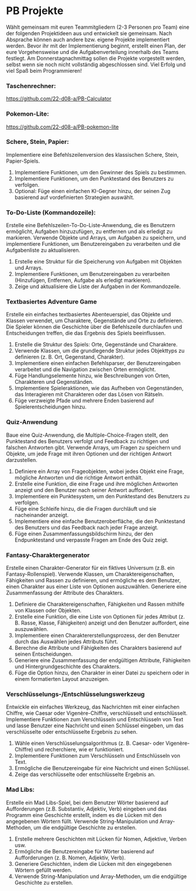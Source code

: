 # PB Projekte
Wählt gemeinsam mit euren Teammitgliedern (2-3 Personen pro Team) eine der folgenden Projektideen aus und entwickelt sie gemeinsam. Nach Absprache können auch andere bzw. eigene Projekte implementiert werden. Bevor ihr mit der Implementierung beginnt, erstellt einen Plan, der eure Vorgehensweise und die Aufgabenverteilung innerhalb des Teams festlegt. Am Donnerstagnachmittag sollen die Projekte vorgestellt werden, selbst wenn sie noch nicht vollständig abgeschlossen sind. Viel Erfolg und viel Spaß beim Programmieren!

### Taschenrechner:
https://github.com/22-d08-a/PB-Calculator

### Pokemon-Lite:
https://github.com/22-d08-a/PB-pokemon-lite

### Schere, Stein, Papier:
Implementiere eine Befehlszeilenversion des klassischen Schere, Stein, Papier-Spiels.
1. Implementiere Funktionen, um den Gewinner des Spiels zu bestimmen.
2. Implementiere Funktionen, um den Punktestand des Benutzers zu verfolgen.
3. Optional: Füge einen einfachen KI-Gegner hinzu, der seinen Zug basierend auf vordefinierten Strategien auswählt.

### To-Do-Liste (Kommandozeile):
 Erstelle eine Befehlszeilen-To-Do-Liste-Anwendung, die es Benutzern ermöglicht, Aufgaben hinzuzufügen, zu entfernen und als erledigt zu markieren. Verwende Objekte und Arrays, um Aufgaben zu speichern, und implementiere Funktionen, um Benutzereingaben zu verarbeiten und die Aufgabenliste zu aktualisieren.
1. Erstelle eine Struktur für die Speicherung von Aufgaben mit Objekten und Arrays.
2. Implementiere Funktionen, um Benutzereingaben zu verarbeiten (Hinzufügen, Entfernen, Aufgabe als erledigt markieren).
3. Zeige und aktualisiere die Liste der Aufgaben in der Kommandozeile.

### Textbasiertes Adventure Game
Erstelle ein einfaches textbasiertes Abenteuerspiel, das Objekte und Klassen verwendet, um Charaktere, Gegenstände und Orte zu definieren. Die Spieler können die Geschichte über die Befehlszeile durchlaufen und Entscheidungen treffen, die das Ergebnis des Spiels beeinflussen.

  1. Erstelle die Struktur des Spiels: Orte, Gegenstände und Charaktere.
   2. Verwende Klassen, um die grundlegende Struktur jedes Objekttyps zu definieren (z. B. Ort, Gegenstand, Charakter).
   3. Implementiere einen einfachen Befehlsparser, der Benutzereingaben verarbeitet und die Navigation zwischen Orten ermöglicht.
   4. Füge Handlungselemente hinzu, wie Beschreibungen von Orten, Charakteren und Gegenständen.
   5. Implementiere Spieleraktionen, wie das Aufheben von Gegenständen, das Interagieren mit Charakteren oder das Lösen von Rätseln.
   6. Füge verzweigte Pfade und mehrere Enden basierend auf Spielerentscheidungen hinzu.

### Quiz-Anwendung
 Baue eine Quiz-Anwendung, die Multiple-Choice-Fragen stellt, den Punktestand des Benutzers verfolgt und Feedback zu richtigen und falschen Antworten gibt. Verwende Arrays, um Fragen zu speichern und Objekte, um jede Frage mit ihren Optionen und der richtigen Antwort darzustellen.

   1. Definiere ein Array von Frageobjekten, wobei jedes Objekt eine Frage, mögliche Antworten und die richtige Antwort enthält.
   2. Erstelle eine Funktion, die eine Frage und ihre möglichen Antworten anzeigt und den Benutzer nach seiner Antwort auffordert.
   3. Implementiere ein Punktesystem, um den Punktestand des Benutzers zu verfolgen.
   4. Füge eine Schleife hinzu, die die Fragen durchläuft und sie nacheinander anzeigt.
   5. Implementiere eine einfache Benutzeroberfläche, die den Punktestand des Benutzers und das Feedback nach jeder Frage anzeigt.
   6. Füge einen Zusammenfassungsbildschirm hinzu, der den Endpunktestand und verpasste Fragen am Ende des Quiz zeigt.

### Fantasy-Charaktergenerator
Erstelle einen Charakter-Generator für ein fiktives Universum (z.B. ein Fantasy-Rollenspiel). Verwende Klassen, um Charaktereigenschaften, Fähigkeiten und Rassen zu definieren, und ermögliche es dem Benutzer, einen Charakter aus einer Liste von Optionen auszuwählen. Generiere eine Zusammenfassung der Attribute des Charakters.
   1. Definiere die Charaktereigenschaften, Fähigkeiten und Rassen mithilfe von Klassen oder Objekten.
   2. Erstelle eine Funktion, die eine Liste von Optionen für jedes Attribut (z. B. Rasse, Klasse, Fähigkeiten) anzeigt und den Benutzer auffordert, eine auszuwählen.
   3. Implementiere einen Charaktererstellungsprozess, der den Benutzer durch das Auswählen jedes Attributs führt.
   4. Berechne die Attribute und Fähigkeiten des Charakters basierend auf seinen Entscheidungen.
   5. Generiere eine Zusammenfassung der endgültigen Attribute, Fähigkeiten und Hintergrundgeschichte des Charakters.
   6. Füge die Option hinzu, den Charakter in einer Datei zu speichern oder in einem formatierten Layout anzuzeigen.

### Verschlüsselungs-/Entschlüsselungswerkzeug
Entwickle ein einfaches Werkzeug, das Nachrichten mit einer einfachen Chiffre, wie Caesar oder Vigenère-Chiffre, verschlüsselt und entschlüsselt. Implementiere Funktionen zum Verschlüsseln und Entschlüsseln von Text und lasse Benutzer eine Nachricht und einen Schlüssel eingeben, um das verschlüsselte oder entschlüsselte Ergebnis zu sehen.
1. Wähle einen Verschlüsselungsalgorithmus (z. B. Caesar- oder Vigenère-Chiffre) und recherchiere, wie er funktioniert.
2. Implementiere Funktionen zum Verschlüsseln und Entschlüsseln von Text.
3. Ermögliche die Benutzereingabe für eine Nachricht und einen Schlüssel.
4. Zeige das verschlüsselte oder entschlüsselte Ergebnis an.

### Mad Libs:
 Erstelle ein Mad Libs-Spiel, bei dem Benutzer Wörter basierend auf Aufforderungen (z.B. Substantiv, Adjektiv, Verb) eingeben und das Programm eine Geschichte erstellt, indem es die Lücken mit den angegebenen Wörtern füllt. Verwende String-Manipulation und Array-Methoden, um die endgültige Geschichte zu erstellen.
1. Erstelle mehrere Geschichten mit Lücken für Nomen, Adjektive, Verben usw.
2. Ermögliche die Benutzereingabe für Wörter basierend auf Aufforderungen (z. B. Nomen, Adjektiv, Verb).
3. Generiere Geschichten, indem die Lücken mit den eingegebenen Wörtern gefüllt werden.
4. Verwende String-Manipulation und Array-Methoden, um die endgültige Geschichte zu erstellen.


